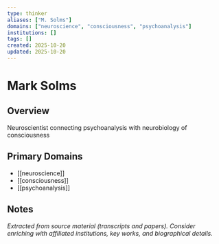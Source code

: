 ```yaml
---
type: thinker
aliases: ["M. Solms"]
domains: ["neuroscience", "consciousness", "psychoanalysis"]
institutions: []
tags: []
created: 2025-10-20
updated: 2025-10-20
---
```


# Mark Solms

## Overview

Neuroscientist connecting psychoanalysis with neurobiology of consciousness

## Primary Domains

- [[neuroscience]]
- [[consciousness]]
- [[psychoanalysis]]

## Notes

*Extracted from source material (transcripts and papers). Consider enriching with affiliated institutions, key works, and biographical details.*
